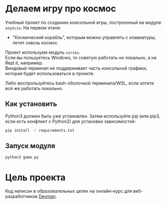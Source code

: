 # Делаем игру про космос

Учебный проект по созданию консольной игры, построенный на модуле `asyncio`. 
На первом этапе:
* "Космический корабль", которым можно управлять с клавиатуры, летит сквозь космос.
 

Проект используем модуль `curses`.  
Если вы пользуетесь Windows, то советую работать не локально, а на Repl.it, например.  
Виндовый терминал не поддерживает часть консольной графики, которая будет использоваться в проекте.

Либо воспрользуйтесь bash-оболочкой терминала/WSL, если хотите всё же работать локально.


## Как установить

Python3 должен быть уже установлен. Затем используйте pip (или pip3, если есть конфликт с Python2) для установки зависимостей:

```bash
pip install -r requirements.txt
```


## Запуск модуля

```bash
python3 game.py
```

# Цель проекта

Код написан в образовательных целях на онлайн-курс для веб-разработчиков [Devman](dvmn.org).